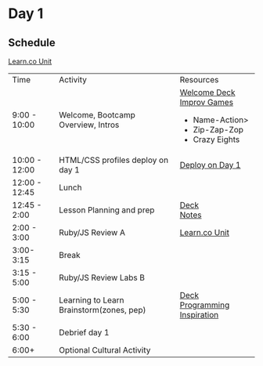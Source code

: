 # Day 1

## Schedule
<table>
    <tr>
        <td>Time</td>
        <td>Activity</td>
        <td>Resources</td>
    </tr>
    <tr>
        <td>9:00 - 10:00</td>
        <td> Welcome, Bootcamp Overview, Intros </td>
        <td>
            <a href = "https://docs.google.com/presentation/d/1QJ035GSB5N0A-KWueEtzYfdSJAz4THQmais_kuGD1Jw">Welcome Deck</a>
            <br>
            <a href="https://github.com/learn-co-curriculum/tf-improv-games">Improv Games</a>
            <br>
            <ul>
                <li>Name-Action></li>
                <li>Zip-Zap-Zop</li>
                <li>Crazy Eights</li>
            </ul>
        </td>
    </tr>
    <tr>
        <td>10:00 - 12:00</td>
        <td> HTML/CSS profiles deploy on day 1 </td>
        <td>
            <a href="https://github.com/learn-co-curriculum/deploy-on-day-1-summer-teachers">Deploy on Day 1</a>
        </td>
    </tr>
    <tr>
        <td>12:00 - 12:45</td>
        <td> Lunch </td>
        <td>
        </td>
    </tr>
    <tr>
        <td>12:45 - 2:00</td>
        <td> Lesson Planning and prep </td>
        <td>
        <a href = "https://docs.google.com/presentation/d/10E7e3ufkw7kStSbFsPCEu5w4kAF51UUj_wsJ6HnvZtw/">Deck</a>
        <br>
        <a href = "lesson-planning.md">Notes</a>
        </td>
    </tr>
    <tr>
        <td>2:00 - 3:00</td>
        <td> Ruby/JS Review A </td>
        <td>
            <a href="https://learn.co/admin/tracks#/7079/topics/7080?topic_id=7080"> Learn.co Unit<a>
        </td>
    </tr>
    <tr>
        <td>3:00-3:15</td>
        <td> Break </td>
        <td>
        </td>
    </tr>
    <tr>
        <td>3:15 - 5:00</td>
        <td> Ruby/JS Review Labs B </td>
            <a href="https://learn.co/admin/tracks#/7079/topics/7080?topic_id=7080"> Learn.co Unit<a>
        <td>
        </td>
    </tr>
    <tr>
        <td>5:00 - 5:30</td>
        <td> Learning to Learn Brainstorm(zones, pep) </td>
        <td>
        <a href = "https://docs.google.com/presentation/d/14vwL5tP813ZT5VPdvahQe6tgLF9GX8BxWRSQZHM2gX8">Deck</a>
        <br>
        <a href="http://programminginspiration.tumblr.com/"> Programming Inspiration </a>
        </td>
    </tr>
    <tr>
        <td>5:30 - 6:00</td>
        <td> Debrief day 1 </td>
        <td>
        </td>
    </tr>
    <tr>
        <td>6:00+</td>
        <td>Optional Cultural Activity</td>
        <td>
        </td>
    </tr>

</table>
